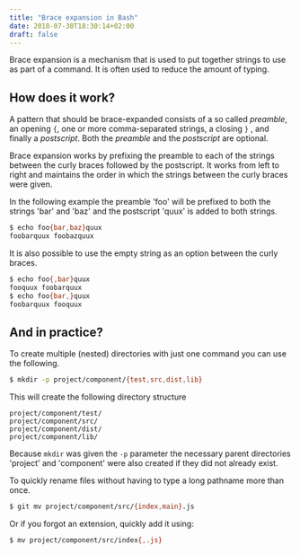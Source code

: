 ```yaml
---
title: "Brace expansion in Bash"
date: 2018-07-30T18:30:14+02:00
draft: false
---
```


Brace expansion is a mechanism that is used to put together strings to use as
part of a command. It is often used to reduce the amount of typing.

## How does it work?
A pattern that should be brace-expanded consists of a so called *preamble*, an
opening `{`, one or more comma-separated strings, a closing `}` , and finally a
*postscript*. Both the *preamble* and the *postscript* are optional.

Brace expansion works by prefixing the preamble to each of the strings between
the curly braces followed by the postscript. It  works from left to right and
maintains the order in which the strings between the curly braces were given.

In the following example the preamble 'foo' will be prefixed to both the
strings 'bar' and 'baz' and the postscript 'quux' is added to both strings.

```bash
$ echo foo{bar,baz}quux
foobarquux foobazquux
```

It is also possible to use the empty string as an option between the curly
braces.

```bash
$ echo foo{,bar}quux
fooquux foobarquux
$ echo foo{bar,}quux
foobarquux fooquux
```

## And in practice?

To create multiple (nested) directories with just one command you can use the
following.

```bash
$ mkdir -p project/component/{test,src,dist,lib}
```

This will create the following directory structure

```text
project/component/test/
project/component/src/
project/component/dist/
project/component/lib/
```

Because `mkdir` was given the `-p` parameter the necessary parent directories
'project' and 'component' were also created if they did not already exist.

To quickly rename files without having to type a long pathname more than once.

```bash
$ git mv project/component/src/{index,main}.js
```

Or if you forgot an extension, quickly add it using:

```bash
$ mv project/component/src/index{,.js}
```


